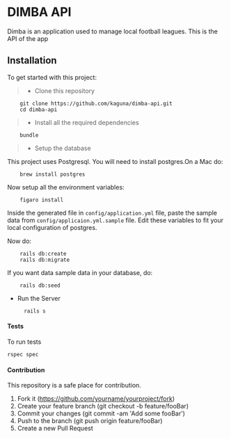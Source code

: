 # DIMBA API

Dimba is an application used to manage local football leagues. This is the API of the app

## Installation

To get started with this project:

>- Clone this repository
        
        git clone https://github.com/kaguna/dimba-api.git
        cd dimba-api

>- Install all the required dependencies

        bundle
>- Setup the database

This project uses Postgresql. You will need to install postgres.On a Mac do: 

        brew install postgres

Now setup all the environment variables:

        figaro install

Inside the generated file in `config/application.yml` file, paste the sample data from `config/applicaion.yml.sample` file. Edit these variables to fit your local configuration of postgres.

Now do:

        rails db:create
        rails db:migrate

If you want data sample data in your database, do:

        rails db:seed

- Run the Server

        rails s

#### Tests

To run tests

    rspec spec

#### Contribution
This repository is a safe place for contribution.
1. Fork it (https://github.com/yourname/yourproject/fork)
2. Create your feature branch (git checkout -b feature/fooBar)
3. Commit your changes (git commit -am 'Add some fooBar')
4. Push to the branch (git push origin feature/fooBar)
5. Create a new Pull Request